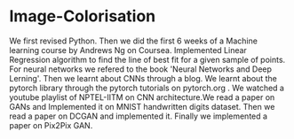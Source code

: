 # Image-Colorisation
We first revised Python. Then we did the first 6 weeks of a Machine learning course by Andrews Ng on Coursea. Implemented Linear Regression algorithm to find the line of best fit for a given sample of points. For neural networks we refered to the book 'Neural Networks and Deep Lerning'. Then we learnt about CNNs through a blog. We learnt about the pytorch library through the pytorch tutorials on pytorch.org . We watched a youtube playlist of NPTEL-IITM on CNN architecture.We read a paper on GANs and Implemented it on MNIST handwritten digits dataset. Then we read a paper on DCGAN and implemented it. Finally we implemented a paper on Pix2Pix GAN.
